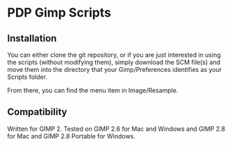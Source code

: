 # PDP Gimp Scripts #

## Installation ##

You can either clone the git repository, or if you are just interested in using the scripts (without modifying them), simply download the SCM file(s) and move them into the directory that your Gimp/Preferences identifies as your Scripts folder.

From there, you can find the menu item in Image/Resample.

## Compatibility ##

Written for GIMP 2.  Tested on GIMP 2.6 for Mac and Windows and GIMP 2.8 for Mac and GIMP 2.8 Portable for Windows.